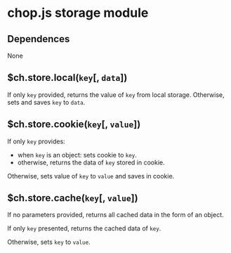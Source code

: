chop.js storage module
======================

Dependences
-----------

None

$ch.store.local(`key`[, `data`])
------------------------------

If only `key` provided, returns the value of `key` from local storage.
Otherwise, sets and saves `key` to `data`.

$ch.store.cookie(`key`[, `value`])
-----------------------------------

If only `key` provides:

- when `key` is an object: sets cookie to `key`.
- otherwise, returns the data of `key` stored in cookie.

Otherwise, sets value of `key` to `value` and saves in cookie.


$ch.store.cache(`key`[, `value`])
---------------------------------

If no parameters provided, returns all cached data in the form of an object.

If only `key` presented, returns the cached data of `key`.

Otherwise, sets `key` to `value`.


